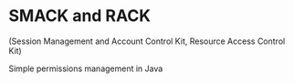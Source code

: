 # SMACK and RACK
(Session Management and Account Control Kit, Resource Access Control Kit)

Simple permissions management in Java

